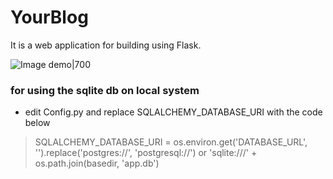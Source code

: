 # YourBlog
It is a web application for building using Flask.

![Image demo|700](https://github.com/abhayrajmalviya/YourBlog/blob/main/profilepage.png)



### for using the sqlite db on local system

- edit Config.py and replace SQLALCHEMY_DATABASE_URI with the code below
> SQLALCHEMY_DATABASE_URI = os.environ.get('DATABASE_URL', '').replace('postgres://', 'postgresql://') or 'sqlite:///' + os.path.join(basedir, 'app.db')
